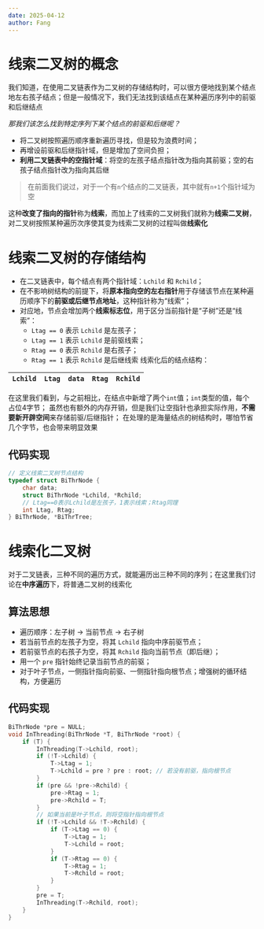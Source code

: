 ```yaml
---
date: 2025-04-12
author: Fang
---
```

# 线索二叉树的概念
我们知道，在使用二叉链表作为二叉树的存储结构时，可以很方便地找到某个结点地左右孩子结点；但是一般情况下，我们无法找到该结点在某种遍历序列中的前驱和后继结点

*那我们该怎么找到特定序列下某个结点的前驱和后继呢？*
- 将二叉树按照遍历顺序重新遍历寻找，但是较为浪费时间；
- 再增设前驱和后继指针域，但是增加了空间负担；
- **利用二叉链表中的空指针域**：将空的左孩子结点指针改为指向其前驱；空的右孩子结点指针改为指向其后继
>在前面我们说过，对于一个有`n`个结点的二叉链表，其中就有`n+1`个指针域为空

这种**改变了指向的指针**称为**线索**，而加上了线索的二叉树我们就称为**线索二叉树**，对二叉树按照某种遍历次序使其变为线索二叉树的过程叫做**线索化**


# 线索二叉树的存储结构
- 在二叉链表中，每个结点有两个指针域：`Lchild` 和 `Rchild`；
- 在不影响树结构的前提下，将**原本指向空的左右指针**用于存储该节点在某种遍历顺序下的**前驱或后继节点地址**，这种指针称为“线索”；
- 对应地，节点会增加两个**线索标志位**，用于区分当前指针是“子树”还是“线索”：
    - `Ltag == 0` 表示 `Lchild` 是左孩子；
    - `Ltag == 1` 表示 `Lchild` 是前驱线索；
    - `Rtag == 0` 表示 `Rchild` 是右孩子；
    - `Rtag == 1` 表示 `Rchild` 是后继线索
线索化后的结点结构：

| `Lchild` | `Ltag` | `data` | `Rtag` | `Rchild` |
| -------- | ------ | ------ | ------ | -------- |
在这里我们看到，与之前相比，在结点中新增了两个`int`值；`int`类型的值，每个占位4字节；
虽然也有额外的内存开销，但是我们让空指针也承担实际作用，**不需要新开辟空间**来存储前驱/后继指针；
在处理的是海量结点的树结构时，哪怕节省几个字节，也会带来明显效果
## 代码实现
```C
// 定义线索二叉树节点结构
typedef struct BiThrNode {
    char data;
    struct BiThrNode *Lchild, *Rchild;
    // Ltag==0表示Lchild是左孩子，1表示线索；Rtag同理
    int Ltag, Rtag;
} BiThrNode, *BiThrTree;
```
# 线索化二叉树
对于二叉链表，三种不同的遍历方式，就能遍历出三种不同的序列；在这里我们讨论在**中序遍历**下，将普通二叉树的线索化
## 算法思想
- 遍历顺序：左子树 → 当前节点 → 右子树
- 若当前节点的左孩子为空，将其 `Lchild` 指向中序前驱节点；
- 若前驱节点的右孩子为空，将其 `Rchild` 指向当前节点（即后继）；
- 用一个 `pre` 指针始终记录当前节点的前驱；
- 对于叶子节点，一侧指针指向前驱、一侧指针指向根节点；增强树的循环结构，方便遍历
## 代码实现
```C
BiThrNode *pre = NULL;
void InThreading(BiThrNode *T, BiThrNode *root) {
    if (T) {
        InThreading(T->Lchild, root);
        if (!T->Lchild) {
            T->Ltag = 1;
            T->Lchild = pre ? pre : root; // 若没有前驱，指向根节点
        }
        if (pre && !pre->Rchild) {
            pre->Rtag = 1;
            pre->Rchild = T;
        }
        // 如果当前是叶子节点，则将空指针指向根节点
        if (!T->Lchild && !T->Rchild) {
            if (T->Ltag == 0) {
                T->Ltag = 1;
                T->Lchild = root;
            }
            if (T->Rtag == 0) {
                T->Rtag = 1;
                T->Rchild = root;
            }
        }
        pre = T;
        InThreading(T->Rchild, root);
    }
}
```
